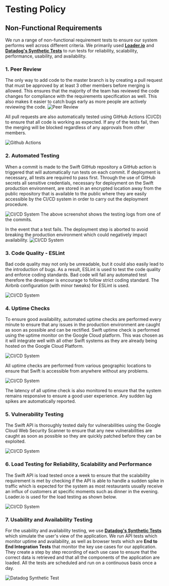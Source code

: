 # Testing Policy

## Non-Functional Requirements
We run a range of non-functional requirement tests to ensure our system performs well across different criteria. We primarily used  **[Loader.io](https://loader.io/)**
and **[Datadog's Synthetic Tests](https://www.datadoghq.com/)** to run tests for reliability, scalability, performance, usability, and availability.

### 1. Peer Review

The only way to add code to the master branch is by creating a pull request that must be approved by at least 3 other members before merging is allowed. This ensures that the majority of the team has reviewed the code changes for compliance with the requirements specification as well. This also makes it easier to catch bugs early as more people are actively reviewing the code.
![Peer Review](../../assets/peer_review.png)

All pull requests are also automatically tested using GitHub Actions (CI/CD) to ensure that all code is working as expected. If any of the tests fail, then the merging will be blocked regardless of any approvals from other members.

![Github Actions](../../assets/blocked_merge.png)

### 2. Automated Testing
When a commit is made to the Swift GitHub repository a GitHub action is triggered that will automatically run tests on each commit. If deployment is necessary, all tests are required to pass first. Through the use of GitHub secrets all sensitive credentials, necessary for deployment on the Swift production environment, are stored in an encrypted location away from the public repository that is available to the public where they are easily accessible by the CI/CD system in order to carry out the deployment procedure.

![CI/CD System](../../assets/ci-test.png)
The above screenshot shows the testing logs from one of the commits.

In the event that a test fails. The deployment step is aborted to avoid breaking the production environment which could negatively impact availability.
![CI/CD System](../../assets/failed-deploy.png)

### 3. Code Quality - ESLint
Bad code quality may not only be unreadable, but it could also easily lead to the introduction of bugs. As a result, ESLint is used to test the code quality and enforce coding standards. Bad code will fail any automated test therefore the developer is encourage to follow strict coding standard. The Airbnb configuration (with minor tweaks) for ESLint is used.

![CI/CD System](../../assets/eslint-rules.png)

### 4. Uptime Checks
To ensure good availability, automated uptime checks are performed every minute to ensure that any issues in the production environment are caught as soon as possible and can be rectified. Swift uptime check is performed using the uptime monitor on the Google Cloud platform. This was chosen as it will integrate well with all other Swift systems as they are already being hosted on the Google Cloud Platform.

![CI/CD System](../../assets/uptime-all.png)

All uptime checks are performed from various geographic locations to ensure that Swift is accessible from anywhere without any problems.

![CI/CD System](../../assets/uptime-latency.png)

The latency of all uptime check is also monitored to ensure that the system remains responsive to ensure a good user experience. Any sudden lag spikes are automatically reported.

### 5. Vulnerability Testing
The Swift API is thoroughly tested daily for vulnerabilities using the Google Cloud Web Security Scanner to ensure that any new vulnerabilities are caught as soon as possible so they are quickly patched before they can be exploited.

![CI/CD System](../../assets/security-scan.png)

### 6. Load Testing for Reliability, Scalability and Performance
The Swift API is load tested once a week to ensure that the scalability requirement is met by checking if the API is able to handle a sudden spike in traffic which is expected for the system as most restaurants usually receive an influx of customers at specific moments such as dinner in the evening. Loader.io is used for the load testing as shown below.

![CI/CD System](../../assets/loader.png)

### 7. Usability and Availability Testing
For the usability and availability testing, we use **[Datadog's Synthetic Tests](https://www.datadoghq.com/)** which simulate the user's view of the application.
We run API tests which monitor uptime and availability, as well as browser tests which are **End to End Integration Tests** that monitor the key use cases for our application. They
create a step by step recording of each use case to ensure that the correct data is retrieved and that all the components of the application are loaded. All the tests are scheduled and run on a continuous basis once a day.

![Datadog Synthetic Test](../../assets/datadog.jpg)
